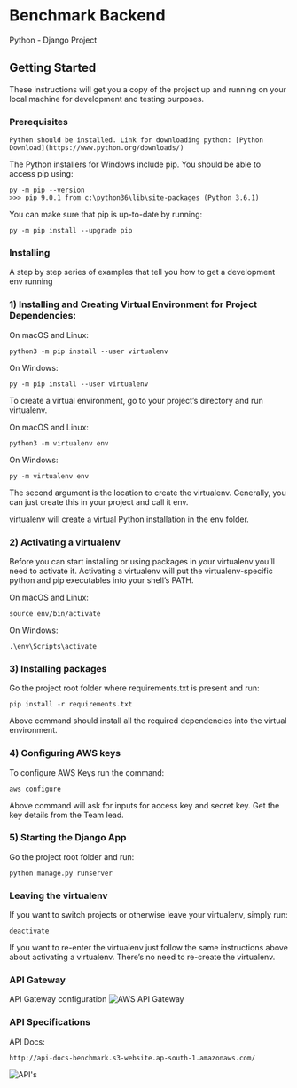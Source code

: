 # Benchmark Backend

Python - Django Project 

## Getting Started

These instructions will get you a copy of the project up and running on your local machine for development and testing purposes.

### Prerequisites

```
Python should be installed. Link for downloading python: [Python Download](https://www.python.org/downloads/)
```

The Python installers for Windows include pip. You should be able to access pip using:
```
py -m pip --version
>>> pip 9.0.1 from c:\python36\lib\site-packages (Python 3.6.1)
```

You can make sure that pip is up-to-date by running:
```
py -m pip install --upgrade pip
```

### Installing

A step by step series of examples that tell you how to get a development env running

### 1) Installing and Creating Virtual Environment for Project Dependencies:

On macOS and Linux:

```
python3 -m pip install --user virtualenv
```

On Windows:
```
py -m pip install --user virtualenv
```

To create a virtual environment, go to your project’s directory and run virtualenv.

On macOS and Linux:
```
python3 -m virtualenv env
```

On Windows:
```
py -m virtualenv env
```

The second argument is the location to create the virtualenv. Generally, you can just create this in your project and call it env.

virtualenv will create a virtual Python installation in the env folder.


### 2) Activating a virtualenv

Before you can start installing or using packages in your virtualenv you’ll need to activate it. Activating a virtualenv will put the virtualenv-specific python and pip executables into your shell’s PATH.

On macOS and Linux:
```
source env/bin/activate
```

On Windows:
```
.\env\Scripts\activate
```

### 3) Installing packages

Go the project root folder where requirements.txt is present and run:
```
pip install -r requirements.txt
```
Above command should install all the required dependencies into the virtual environment.

### 4) Configuring AWS keys

To configure AWS Keys run the command:
```
aws configure
```
Above command will ask for inputs for access key and secret key. Get the key details from the Team lead.

### 5) Starting the Django App

Go the project root folder and run:
```
python manage.py runserver
```

### Leaving the virtualenv

If you want to switch projects or otherwise leave your virtualenv, simply run:
```
deactivate
```
If you want to re-enter the virtualenv just follow the same instructions above about activating a virtualenv. There’s no need to re-create the virtualenv.

### API Gateway
API Gateway configuration
![AWS API Gateway](https://s3.ap-south-1.amazonaws.com/benchmark-dam/screenshots/api-gateway.JPG  "AWS API Gateway")

### API Specifications

API Docs: 
```
http://api-docs-benchmark.s3-website.ap-south-1.amazonaws.com/ 
```

![API's](https://s3.ap-south-1.amazonaws.com/benchmark-dam/screenshots/swagger.JPG "API's")



